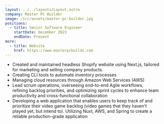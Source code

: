 ```yaml
---
layout: ../../layouts/Layout.astro
company: Master PC Builder
image: /src/assets/master-pc-builder.jpg
positions:
  - title: Senior Software Engineer
    startDate: December 2023
    endDate: Present
more:
  - title: Website
    href: https://www.masterpcbuilds.com
---
```


- Created and maintained headless Shopify website using Next.js, tailored for marketing and selling company products.
- Creating CLI tools to automate inventory processes
- Managing cloud resources through Amazon Web Services (AWS)
- Lead scrum operations, overseeing end-to-end Agile workflows, refining backlog priorities, and optimizing sprint cycles to enhance team productivity and cross-functional collaboration
- Developing a web application that enables users to keep track of and prioritize their video game backlog (video games that they haven't played yet, but intend to). Utilizing Nuxt, AWS, and Spring to create a reliable production-grade application
